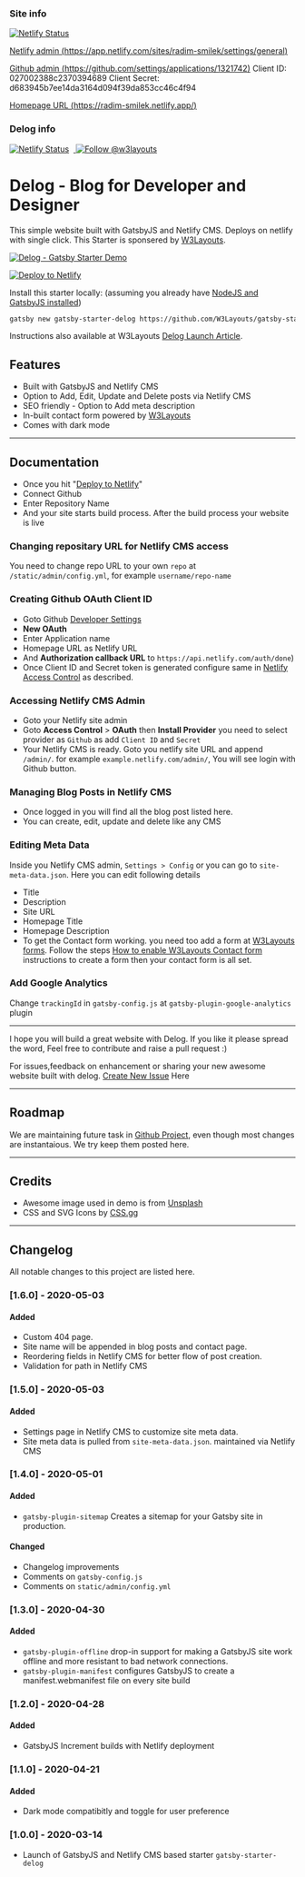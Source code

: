 ### Site info

[![Netlify Status](https://api.netlify.com/api/v1/badges/f85c590a-92b1-4efa-b399-226f95e9f120/deploy-status)](https://app.netlify.com/sites/radim-smilek/deploys)

[Netlify admin (https://app.netlify.com/sites/radim-smilek/settings/general)](https://app.netlify.com/sites/radim-smilek/settings/general)

[Github admin (https://github.com/settings/applications/1321742)](https://github.com/settings/applications/1321742)
Client ID: 027002388c2370394689
Client Secret: d683945b7ee14da3164d094f39da853cc46c4f94

[Homepage URL (https://radim-smilek.netlify.app/)](https://radim-smilek.netlify.app/)

### Delog info

[![Netlify Status](https://api.netlify.com/api/v1/badges/8ec719ad-c2f8-4529-b97d-e7561a9eaf33/deploy-status)](https://app.netlify.com/sites/delog-w3layouts/deploys) &nbsp;<a href="https://twitter.com/intent/follow?screen_name=w3layouts">
<img src="https://img.shields.io/twitter/follow/w3layouts.svg?label=Follow%20@w3layouts" alt="Follow @w3layouts" />
</a>

# Delog - Blog for Developer and Designer

This simple website built with GatsbyJS and Netlify CMS. Deploys on netlify with single click. This Starter is sponsered by [W3Layouts](https://w3layouts.com).

[![Delog - Gatsby Starter Demo](https://w3layouts.com/wp-content/uploads/2020/03/delog.jpg)](https://delog-w3layouts.netlify.com/)

[![Deploy to Netlify](https://www.netlify.com/img/deploy/button.svg)](https://app.netlify.com/start/deploy?repository=https://github.com/W3Layouts/gatsby-starter-delog)

Install this starter locally: (assuming you already have [NodeJS and GatsbyJS installed](https://www.gatsbyjs.org/tutorial/part-zero/))

```bash
gatsby new gatsby-starter-delog https://github.com/W3Layouts/gatsby-starter-delog
```

Instructions also available at W3Layouts [Delog Launch Article](https://w3layouts.com/articles/delog-gatsby-starter-netlify-cms/).

## Features

- Built with GatsbyJS and Netlify CMS
- Option to Add, Edit, Update and Delete posts via Netlify CMS
- SEO friendly - Option to Add meta description
- In-built contact form powered by [W3Layouts](https://w3layouts.com)
- Comes with dark mode

---

## Documentation

- Once you hit "[Deploy to Netlify](https://app.netlify.com/start/deploy?repository=https://github.com/W3Layouts/gatsby-starter-delog)"
- Connect Github
- Enter Repository Name
- And your site starts build process. After the build process your website is live

### Changing repositary URL for Netlify CMS access

You need to change repo URL to your own `repo` at `/static/admin/config.yml`, for example `username/repo-name`

### Creating Github OAuth Client ID

- Goto Github [Developer Settings](https://github.com/settings/developers)
- **New OAuth**
- Enter Application name
- Homepage URL as Netlify URL
- And **Authorization callback URL** to `https://api.netlify.com/auth/done`)
- Once Client ID and Secret token is generated configure same in [Netlify Access Control](#accessing-netlify-cms-admin) as described.

### Accessing Netlify CMS Admin

- Goto your Netlify site admin
- Goto **Access Control** > **OAuth** then **Install Provider** you need to select provider as `Github` as add `Client ID` and `Secret`
- Your Netlify CMS is ready. Goto you netlify site URL and append `/admin/`. for example `example.netlify.com/admin/`, You will see login with Github button.

### Managing Blog Posts in Netlify CMS

- Once logged in you will find all the blog post listed here.
- You can create, edit, update and delete like any CMS

### Editing Meta Data

Inside you Netlify CMS admin, `Settings > Config` or you can go to `site-meta-data.json`. Here you can edit following details

- Title
- Description
- Site URL
- Homepage Title
- Homepage Description
- To get the Contact form working. you need too add a form at [W3Layouts forms](https://my.w3layouts.com/Forms/). Follow the steps [How to enable W3Layouts Contact form](https://w3layouts.com/articles/introducing-contact-forms-for-static-websites/) instructions to create a form then your contact form is all set.

### Add Google Analytics

Change `trackingId` in `gatsby-config.js` at `gatsby-plugin-google-analytics` plugin

---

I hope you will build a great website with Delog. If you like it please spread the word, Feel free to contribute and raise a pull request :)

For issues,feedback on enhancement or sharing your new awesome website built with delog. [Create New Issue](https://github.com/W3Layouts/gatsby-starter-delog/issues/new) Here

---

## Roadmap

We are maintaining future task in [Github Project](https://github.com/W3Layouts/gatsby-starter-delog/projects/1), even though most changes are instantaious. We try keep them posted here.

---

## Credits

- Awesome image used in demo is from [Unsplash](https://unsplash.com)
- CSS and SVG Icons by [CSS.gg](https://css.gg)

---

## Changelog

All notable changes to this project are listed here.

### [1.6.0] - 2020-05-03

#### Added

- Custom 404 page.
- Site name will be appended in blog posts and contact page.
- Reordering fields in Netlify CMS for better flow of post creation.
- Validation for path in Netlify CMS

### [1.5.0] - 2020-05-03

#### Added

- Settings page in Netlify CMS to customize site meta data.
- Site meta data is pulled from `site-meta-data.json`. maintained via Netlify CMS

### [1.4.0] - 2020-05-01

#### Added

- `gatsby-plugin-sitemap` Creates a sitemap for your Gatsby site in production.

#### Changed

- Changelog improvements
- Comments on `gatsby-config.js`
- Comments on `static/admin/config.yml`

### [1.3.0] - 2020-04-30

#### Added

- `gatsby-plugin-offline` drop-in support for making a GatsbyJS site work offline and more resistant to bad network connections.
- `gatsby-plugin-manifest` configures GatsbyJS to create a manifest.webmanifest file on every site build

### [1.2.0] - 2020-04-28

#### Added

- GatsbyJS Increment builds with Netlify deployment

### [1.1.0] - 2020-04-21

#### Added

- Dark mode compatibitly and toggle for user preference

### [1.0.0] - 2020-03-14

- Launch of GatsbyJS and Netlify CMS based starter `gatsby-starter-delog`
